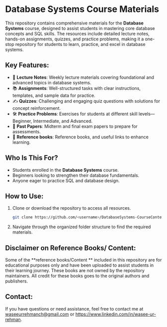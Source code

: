 # Database Systems Course Materials

This repository contains comprehensive materials for the **Database Systems** course, designed to assist students in mastering core database concepts and SQL skills. The resources include detailed lecture notes, hands-on assignments, quizzes, and practice problems, making it a one-stop repository for students to learn, practice, and excel in database systems.

## Key Features:
- 📄 **Lecture Notes**: Weekly lecture materials covering foundational and advanced topics in database systems.
- 📚 **Assignments**: Well-structured tasks with clear instructions, templates, and sample data for practice.
- ✍️ **Quizzes**: Challenging and engaging quiz questions with solutions for concept reinforcement.
- 🛠️ **Practice Problems**: Exercises for students at different skill levels—Beginner, Intermediate, and Advanced.
- 📂 **Past Papers**: Midterm and final exam papers to prepare for assessments.
- 🔗 **Reference books**: Reference books, and useful links to enhance learning.

## Who Is This For?
- Students enrolled in the **Database Systems** course.
- Beginners looking to strengthen their database fundamentals.
- Anyone eager to practice SQL and database design.

## How to Use:
1. Clone or download the repository to access all resources.

   ```bash
   git clone https://github.com/<username>/DatabaseSystems-CourseContent.git
2. Navigate through the organized folder structure to find the required materials.

## Disclaimer on Reference Books/ Content:
Some of the **reference books/Content ** included in this repository are for educational purposes only and have been uploaded to assist students in their learning journey. These books are not owned by the repository maintainers. All credit for these books goes to the original authors and publishers.

## Contact:
If you have questions or need assistance, feel free to contact me at waseeurrehmanch@gmail.com or https://www.linkedin.com/in/wasee-ur-rehman.
